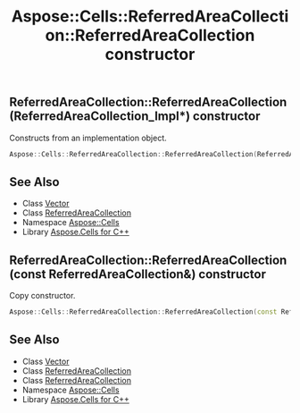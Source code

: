 ﻿---
title: Aspose::Cells::ReferredAreaCollection::ReferredAreaCollection constructor
linktitle: ReferredAreaCollection
second_title: Aspose.Cells for C++ API Reference
description: 'Aspose::Cells::ReferredAreaCollection::ReferredAreaCollection constructor. Constructs from an implementation object in C++.'
type: docs
weight: 100
url: /cpp/aspose.cells/referredareacollection/referredareacollection/
---
## ReferredAreaCollection::ReferredAreaCollection(ReferredAreaCollection_Impl*) constructor


Constructs from an implementation object.

```cpp
Aspose::Cells::ReferredAreaCollection::ReferredAreaCollection(ReferredAreaCollection_Impl *impl)
```

## See Also

* Class [Vector](../../vector/)
* Class [ReferredAreaCollection](../)
* Namespace [Aspose::Cells](../../)
* Library [Aspose.Cells for C++](../../../)
## ReferredAreaCollection::ReferredAreaCollection(const ReferredAreaCollection\&) constructor


Copy constructor.

```cpp
Aspose::Cells::ReferredAreaCollection::ReferredAreaCollection(const ReferredAreaCollection &src)
```

## See Also

* Class [Vector](../../vector/)
* Class [ReferredAreaCollection](../)
* Class [ReferredAreaCollection](../)
* Namespace [Aspose::Cells](../../)
* Library [Aspose.Cells for C++](../../../)
